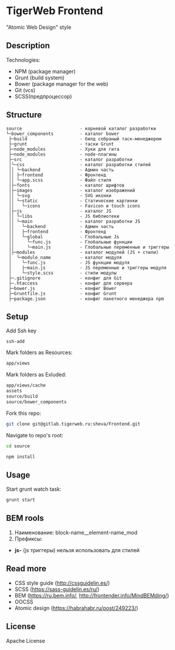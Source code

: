 # TigerWeb Frontend
"Atomic Web Design" style

## Description

Technologies:

- NPM (package manager)
- Grunt (build system)
- Bower (package manager for the web)
- Git (vcs)
- SCSS(предпроцессор)

## Structure

```
source                      - корневой каталог разработки
└─bower_components          - каталог bower
 ├─build                    - билд собраный таск-менеджером
 ├─grunt                    - таски Grunt
 ├─node_modules             - Хуки для гита
 ├─node_modules             - node-плагины
 ├─src                      - каталог разработки
 │└─css                     - каталог разработки стилей
 ││ └─backend               - Админ часть
 ││ ├─frontend              - Фронтенд
 ││ └─app.scss              - Файл стиля
 │├─fonts                   - каталог шрифтов
 │├─images                  - каталог изображений
 ││ └─svg                   - SVG иконки 
 ││ └─static                - Статические картинки
 ││   └─icons               - Favicon и touch icons
 │├─js                      - каталог JS
 ││ └─libs                  - JS библиотеки
 ││ └─main                  - каталог разработки JS
 ││   └─backend             - Админ часть
 ││   ├─frontend            - Фронтенд
 ││   └─global              - Глобальные Js
 ││     └─func.js           - Глобальные функции
 ││     └─main.js           - Глобальные переменные и триггеры
 │├─modules                 - каталог модулей (JS + стили)
 │  └─module_name           - каталог модуля
 │    └─func.js             - JS функции модуля
 │    ├─main.js             - JS переменные и триггеры модуля
 │    └─style.scss          - стили модулы
 ├─.gitignore               - конфиг для Git
 ├─.htaccess                - конфиг для сервера
 ├─bower.js                 - конфиг Bower
 ├─Gruntfile.js             - конфиг Grunt
 ├─package.json             - конфиг пакетного менеджера npm
```

## Setup

Add Ssh key
```
ssh-add
```

Mark folders as Resources:

```bash
app/views
```

Mark folders as Exluded:

```bash
app/views/cache
assets
source/build
source/bower_components
```

Fork this repo:

```bash
git clone git@gitlab.tigerweb.ru:sheva/Frontend.git
```

Navigate to repo's root:

```bash
cd source
```

```bash
npm install
```

## Usage


Start grunt watch task:

```bash
grunt start
```

## BEM rools
1) Наименование: block-name__element-name_mod
2) Префиксы:
- **js-** (js триггеры) нельзя использовать для стилей


## Read more
- CSS style guide (http://cssguidelin.es/)
- SCSS (https://sass-guidelin.es/ru/)
- BEM (https://ru.bem.info/, http://frontender.info/MindBEMding/)
- OOCSS 
- Atomic design (https://habrahabr.ru/post/249223/)

## License

Apache License